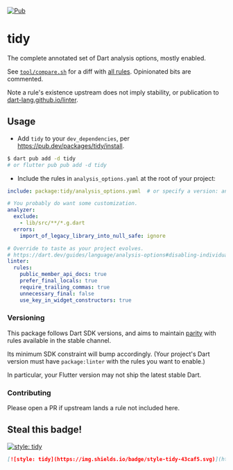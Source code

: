 [![Pub](https://img.shields.io/pub/v/tidy.svg)](https://pub.dev/packages/tidy)

tidy
====

The complete annotated set of Dart analysis options, mostly enabled.

See [`tool/compare.sh`](tool/compare.sh) for a diff with [all rules](https://github.com/dart-lang/linter/blob/master/example/all.yaml).
Opinionated bits are commented.

Note a rule's existence upstream does not imply stability, or publication to [dart-lang.github.io/linter][].

[dart-lang.github.io/linter]: https://dart-lang.github.io/linter/lints/index.html

Usage
-----

- Add `tidy` to your `dev_dependencies`, per <https://pub.dev/packages/tidy/install>.

```sh
$ dart pub add -d tidy
# or flutter pub pub add -d tidy
```

- Include the rules in `analysis_options.yaml` at the root of your project:

```yaml
include: package:tidy/analysis_options.yaml  # or specify a version: analysis_options.1.0.0.yaml

# You probably do want some customization.
analyzer:
  exclude:
    - lib/src/**/*.g.dart
  errors:
    import_of_legacy_library_into_null_safe: ignore

# Override to taste as your project evolves.
# https://dart.dev/guides/language/analysis-options#disabling-individual-rules
linter:
  rules:
    public_member_api_docs: true
    prefer_final_locals: true
    require_trailing_commas: true
    unnecessary_final: false
    use_key_in_widget_constructors: true
```

### Versioning

This package follows Dart SDK versions, and aims to maintain [parity][] with rules available in the stable channel.

Its minimum SDK constraint will bump accordingly.  (Your project's Dart version must have `package:linter` with the rules you want to enable.)

In particular, your Flutter version may not ship the latest stable Dart.

[parity]: https://github.com/dart-lang/sdk/blob/master/CHANGELOG.md#linter

### Contributing

Please open a PR if upstream lands a rule not included here.

Steal this badge!
-----------------

[![style: tidy](https://img.shields.io/badge/style-tidy-43caf5.svg)](https://pub.dev/packages/tidy)

```md
[![style: tidy](https://img.shields.io/badge/style-tidy-43caf5.svg)](https://pub.dev/packages/tidy)
```
